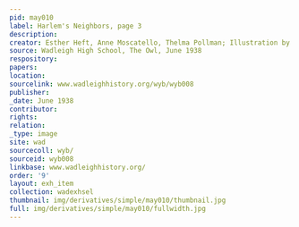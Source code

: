 ```yaml
---
pid: may010
label: Harlem's Neighbors, page 3
description:
creator: Esther Heft, Anne Moscatello, Thelma Pollman; Illustration by Frances Varca
source: Wadleigh High School, The Owl, June 1938
respository:
papers:
location:
sourcelink: www.wadleighhistory.org/wyb/wyb008
publisher:
_date: June 1938
contributor:
rights:
relation:
_type: image
site: wad
sourcecoll: wyb/
sourceid: wyb008
linkbase: www.wadleighhistory.org/
order: '9'
layout: exh_item
collection: wadexhsel
thumbnail: img/derivatives/simple/may010/thumbnail.jpg
full: img/derivatives/simple/may010/fullwidth.jpg
---
```


